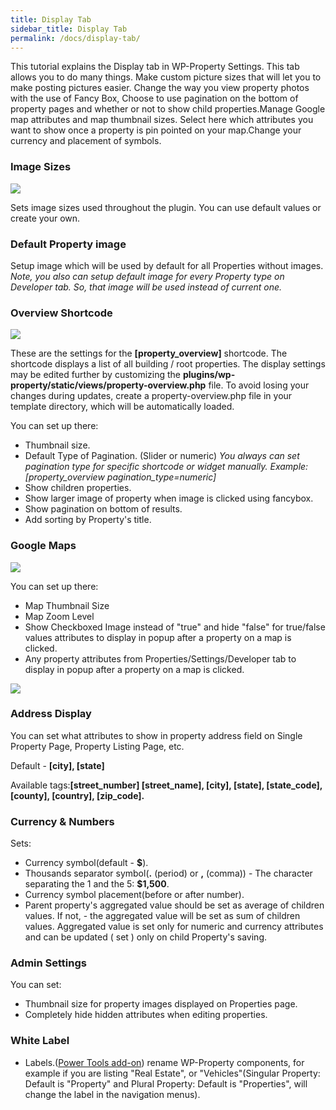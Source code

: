 ```yaml
---
title: Display Tab
sidebar_title: Display Tab
permalink: /docs/display-tab/
---
```


This tutorial explains the Display tab in WP-Property Settings. This tab allows you to do many things. Make custom picture sizes that will let you to make posting pictures easier. Change the way you view property photos with the use of Fancy Box, Choose  to use pagination on the bottom of property pages and whether or not to show child properties.Manage Google map attributes and map thumbnail sizes. Select here which attributes you want to show once a property is pin pointed on your map.Change your currency and placement of symbols.

### Image Sizes
![](https://storage.googleapis.com/media.usabilitydynamics.com/2016/07/property-display-tab.jpg)

Sets image sizes used throughout the plugin. You can use default values or create your own.

### Default Property image

Setup image which will be used by default for all Properties without images.
_Note, you also can setup default image for every Property type on Developer tab. So, that image will be used instead of current one._

### Overview Shortcode

![](https://storage.googleapis.com/media.usabilitydynamics.com/2016/07/property-display-tab2.jpg)

These are the settings for the **[property_overview]** shortcode. The shortcode displays a list of all building / root properties. The display settings may be edited further by customizing the **plugins/wp-property/static/views/property-overview.php** file. To avoid losing your changes during updates, create a property-overview.php file in your template directory, which will be automatically loaded.

You can set up there:

*   Thumbnail size.
*   Default Type of Pagination. (Slider or numeric) _You always can set pagination type for specific shortcode or widget manually. Example: [property_overview pagination_type=numeric]_
*   Show children properties. 
*   Show larger image of property when image is clicked using fancybox.
*   Show pagination on bottom of results.
*   Add sorting by Property's title.



### Google Maps

![](https://storage.googleapis.com/media.usabilitydynamics.com/2016/07/property-display-tab4.jpg)

You can set up there:

*   Map Thumbnail Size      
*   Map Zoom Level
*   Show Checkboxed Image instead of "true" and hide "false" for true/false values attributes to display in popup after a property on a map is clicked.
*   Any property attributes from Properties/Settings/Developer tab to display in popup after a property on a map is clicked.

![](https://storage.googleapis.com/media.usabilitydynamics.com/2012/02/a2bd1b2e-display-tab3.png)
### Address Display

You can set what attributes to show in property address field on Single Property Page, Property Listing Page, etc.

Default - **[city], [state]**

Available tags:**[street_number] [street_name], [city], [state], [state_code], [county], [country], [zip_code].**

### Currency & Numbers

Sets:

*   Currency symbol(default - **$**).
*   Thousands separator symbol(**.** (period) or **,** (comma)) - The character separating the 1 and the 5: **$1,500**.
*   Currency symbol placement(before or after number).
*   Parent property's aggregated value should be set as average of children values. If not, - the aggregated value will be set as sum of children values. 
Aggregated value is set only for numeric and currency attributes and can be updated ( set ) only on child Property's saving.

### Admin Settings

You can set:

*   Thumbnail size for property images displayed on Properties page.
*   Completely hide hidden attributes when editing properties.

### White Label

*   Labels.([Power Tools add-on](https://wp-property.github.io/addons/power-tools/)) rename WP-Property components, for example if you are listing "Real Estate", or "Vehicles"(Singular Property: Default is "Property" and Plural Property: Default is "Properties", will change the label in the navigation menus).

